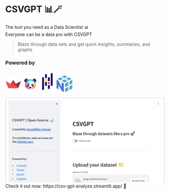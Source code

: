 # CSVGPT 📊🪄

The tool you need as a Data Scientist 📊  
Everyone can be a data pro with CSVGPT

> Blaze through data sets and get quick insights, summaries, and graphs


### Powered by
<img src="https://github.com/Emad-Eldin-G/CSVGPT/blob/main/static/streamlit.png" width=50>   <img src="https://github.com/Emad-Eldin-G/CSVGPT/blob/main/static/pandasai.png" width=50>   <img src="https://github.com/Emad-Eldin-G/CSVGPT/blob/main/static/pandas.png" width=50>   <img src="https://github.com/Emad-Eldin-G/CSVGPT/blob/main/static/numpy.png" width=50>  



<img src="https://github.com/Emad-Eldin-G/CSVGPT/blob/main/csvgpt-header.png" width=auto />  
Check it out now: https://csv-gpt-analyze.streamlit.app/ 🚀
